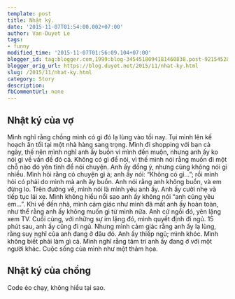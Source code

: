 ```yaml
---
template: post
title: Nhật ký.
date: '2015-11-07T01:54:00.002+07:00'
author: Van-Duyet Le
tags:
- funny
modified_time: '2015-11-07T01:56:09.104+07:00'
blogger_id: tag:blogger.com,1999:blog-3454518094181460838.post-921545286347886124
blogger_orig_url: https://blog.duyet.net/2015/11/nhat-ky.html
slug: /2015/11/nhat-ky.html
category: Story
description: 
fbCommentUrl: none
---
```


## Nhật ký của vợ  ##
 Mình nghĩ rằng chồng mình có gì đó lạ lùng vào tối nay. Tụi mình lên kế hoạch ăn tối tại một nhà hàng sang trọng. Mình đi shopping với bạn cả ngày, thế nên mình nghĩ anh ấy buồn vì mình đến muộn, nhưng anh ấy ko nói gì về vấn đề đó cả. Không có gì để nói, vì thế mình nói rằng muốn đi một chỗ nào đó yên tĩnh để nói chuyện. Anh ấy đồng ý, nhưng cũng không nói gì nhiều. Mình hỏi rằng có chuyện gì à; anh ấy nói: “Không có gì…”; rồi mình hỏi có phải do mình mà anh ây buồn. Anh nói rằng anh không buồn, và em đừng lo. Trên đường về, mình nói là mình yêu anh ấy. Anh ấy cười nhẹ và tiếp tục lái xe. Mình không hiểu nổi sao anh ấy không nói “anh cũng yêu em…”. Khi về đến nhà, mình cảm giác như mình đã mất anh ấy hoàn toàn, như thể rằng anh ấy không muốn gì từ mình nữa. Anh cứ ngồi đó, yên lặng xem TV. Cuối cùng, với những sự im lặng đó, mình quyết định đi ngủ. 15 phút sau, anh ấy cũng đi ngủ. Nhưng mình cảm giác rằng anh ấy lạ lùng, rằng suy nghĩ của anh đang ở đâu đó. Anh ấy thiếp ngủ; mình khóc. Mình không biết phải làm gì cả. Mình nghĩ rằng tâm trí anh ấy đang ở với một người khác. Cuộc sống của mình như một thảm họa.

## Nhật ký của chồng ##
Code éo chạy, không hiểu tại sao.

